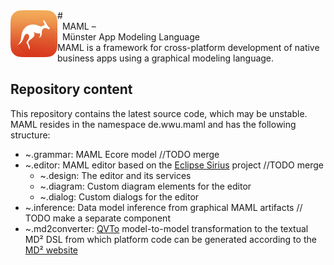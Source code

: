 <img src="MAML_logo.png" width="75" align="left">
# <br /> &nbsp; MAML &ndash; <br /> &nbsp; Münster App Modeling Language
<br />
MAML is a framework for cross-platform development of native business apps using a graphical modeling language.

## Repository content
This repository contains the latest source code, which may be unstable.
MAML resides in the namespace de.wwu.maml and has the following structure:

* ~.grammar: MAML Ecore model //TODO merge
* ~.editor: MAML editor based on the [Eclipse Sirius](https://eclipse.org/sirius/) project //TODO merge
  * ~.design: The editor and its services
  * ~.diagram: Custom diagram elements for the editor
  * ~.dialog: Custom dialogs for the editor
* ~.inference: Data model inference from graphical MAML artifacts // TODO make a separate component
* ~.md2converter: [QVTo](https://projects.eclipse.org/projects/modeling.mmt.qvt-oml) model-to-model transformation to the textual MD² DSL from which platform code can be generated according to the [MD² website](http://wwu-pi.github.io/md2-web/)
